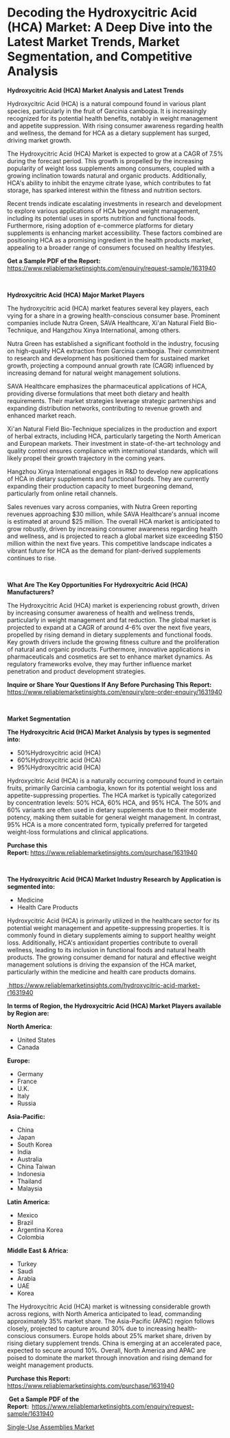 <p><h1>Decoding the Hydroxycitric Acid (HCA) Market: A Deep Dive into the Latest Market Trends, Market Segmentation, and Competitive Analysis</h1></p><p><strong>Hydroxycitric Acid (HCA) Market Analysis and Latest Trends</strong></p>
<p><p>Hydroxycitric Acid (HCA) is a natural compound found in various plant species, particularly in the fruit of Garcinia cambogia. It is increasingly recognized for its potential health benefits, notably in weight management and appetite suppression. With rising consumer awareness regarding health and wellness, the demand for HCA as a dietary supplement has surged, driving market growth.</p><p>The Hydroxycitric Acid (HCA) Market is expected to grow at a CAGR of 7.5% during the forecast period. This growth is propelled by the increasing popularity of weight loss supplements among consumers, coupled with a growing inclination towards natural and organic products. Additionally, HCA's ability to inhibit the enzyme citrate lyase, which contributes to fat storage, has sparked interest within the fitness and nutrition sectors.</p><p>Recent trends indicate escalating investments in research and development to explore various applications of HCA beyond weight management, including its potential uses in sports nutrition and functional foods. Furthermore, rising adoption of e-commerce platforms for dietary supplements is enhancing market accessibility. These factors combined are positioning HCA as a promising ingredient in the health products market, appealing to a broader range of consumers focused on healthy lifestyles.</p></p>
<p><strong>Get a Sample PDF of the Report:&nbsp;</strong> <a href="https://www.reliablemarketinsights.com/enquiry/request-sample/1631940?utm_campaign=3121&utm_medium=2&utm_source=Github&utm_content=ia&utm_term=29032025&utm_id=hydroxycitric-acid-hca">https://www.reliablemarketinsights.com/enquiry/request-sample/1631940</a></p>
<p>&nbsp;</p>
<p><strong>Hydroxycitric Acid (HCA) Major Market Players</strong></p>
<p><p>The hydroxycitric acid (HCA) market features several key players, each vying for a share in a growing health-conscious consumer base. Prominent companies include Nutra Green, SAVA Healthcare, Xi'an Natural Field Bio-Technique, and Hangzhou Xinya International, among others.</p><p>Nutra Green has established a significant foothold in the industry, focusing on high-quality HCA extraction from Garcinia cambogia. Their commitment to research and development has positioned them for sustained market growth, projecting a compound annual growth rate (CAGR) influenced by increasing demand for natural weight management solutions.</p><p>SAVA Healthcare emphasizes the pharmaceutical applications of HCA, providing diverse formulations that meet both dietary and health requirements. Their market strategies leverage strategic partnerships and expanding distribution networks, contributing to revenue growth and enhanced market reach.</p><p>Xi'an Natural Field Bio-Technique specializes in the production and export of herbal extracts, including HCA, particularly targeting the North American and European markets. Their investment in state-of-the-art technology and quality control ensures compliance with international standards, which will likely propel their growth trajectory in the coming years.</p><p>Hangzhou Xinya International engages in R&D to develop new applications of HCA in dietary supplements and functional foods. They are currently expanding their production capacity to meet burgeoning demand, particularly from online retail channels.</p><p>Sales revenues vary across companies, with Nutra Green reporting revenues approaching $30 million, while SAVA Healthcare's annual income is estimated at around $25 million. The overall HCA market is anticipated to grow robustly, driven by increasing consumer awareness regarding health and wellness, and is projected to reach a global market size exceeding $150 million within the next five years. This competitive landscape indicates a vibrant future for HCA as the demand for plant-derived supplements continues to rise.</p></p>
<p>&nbsp;</p>
<p><strong>What Are The Key Opportunities For Hydroxycitric Acid (HCA) Manufacturers?</strong></p>
<p><p>The Hydroxycitric Acid (HCA) market is experiencing robust growth, driven by increasing consumer awareness of health and wellness trends, particularly in weight management and fat reduction. The global market is projected to expand at a CAGR of around 4-6% over the next five years, propelled by rising demand in dietary supplements and functional foods. Key growth drivers include the growing fitness culture and the proliferation of natural and organic products. Furthermore, innovative applications in pharmaceuticals and cosmetics are set to enhance market dynamics. As regulatory frameworks evolve, they may further influence market penetration and product development strategies.</p></p>
<p><strong>Inquire or Share Your Questions If Any Before Purchasing This Report:</strong> <a href="https://www.reliablemarketinsights.com/enquiry/pre-order-enquiry/1631940?utm_campaign=3121&utm_medium=2&utm_source=Github&utm_content=ia&utm_term=29032025&utm_id=hydroxycitric-acid-hca">https://www.reliablemarketinsights.com/enquiry/pre-order-enquiry/1631940</a></p>
<p>&nbsp;</p>
<p><strong>Market Segmentation</strong></p>
<p><strong>The Hydroxycitric Acid (HCA) Market Analysis by types is segmented into:</strong></p>
<p><ul><li>50%Hydroxycitric acid (HCA)</li><li>60%Hydroxycitric acid (HCA)</li><li>95%Hydroxycitric acid (HCA)</li></ul></p>
<p><p>Hydroxycitric Acid (HCA) is a naturally occurring compound found in certain fruits, primarily Garcinia cambogia, known for its potential weight loss and appetite-suppressing properties. The HCA market is typically categorized by concentration levels: 50% HCA, 60% HCA, and 95% HCA. The 50% and 60% variants are often used in dietary supplements due to their moderate potency, making them suitable for general weight management. In contrast, 95% HCA is a more concentrated form, typically preferred for targeted weight-loss formulations and clinical applications.</p></p>
<p><strong>Purchase this Report:&nbsp;</strong><a href="https://www.reliablemarketinsights.com/purchase/1631940?utm_campaign=3121&utm_medium=2&utm_source=Github&utm_content=ia&utm_term=29032025&utm_id=hydroxycitric-acid-hca">https://www.reliablemarketinsights.com/purchase/1631940</a></p>
<p>&nbsp;</p>
<p><strong>The Hydroxycitric Acid (HCA) Market Industry Research by Application is segmented into:</strong></p>
<p><ul><li>Medicine</li><li>Health Care Products</li></ul></p>
<p><p>Hydroxycitric Acid (HCA) is primarily utilized in the healthcare sector for its potential weight management and appetite-suppressing properties. It is commonly found in dietary supplements aiming to support healthy weight loss. Additionally, HCA's antioxidant properties contribute to overall wellness, leading to its inclusion in functional foods and natural health products. The growing consumer demand for natural and effective weight management solutions is driving the expansion of the HCA market, particularly within the medicine and health care products domains.</p></p>
<p><a href="https://www.reliablemarketinsights.com/hydroxycitric-acid-market-r1631940?utm_campaign=3121&utm_medium=2&utm_source=Github&utm_content=ia&utm_term=29032025&utm_id=hydroxycitric-acid-hca">&nbsp;https://www.reliablemarketinsights.com/hydroxycitric-acid-market-r1631940</a></p>
<p><strong>In terms of Region, the Hydroxycitric Acid (HCA) Market Players available by Region are:</strong></p>
<p>
    <p> <strong> North America: </strong>
        <ul>
            <li>United States</li>
            <li>Canada</li>
        </ul>
        </p> 
    <p> <strong> Europe: </strong>
        <ul>
            <li>Germany</li>
            <li>France</li>
            <li>U.K.</li>
            <li>Italy</li>
            <li>Russia</li>
        </ul>
        </p> 
    <p> <strong> Asia-Pacific: </strong>
        <ul>
            <li>China</li>
            <li>Japan</li>
            <li>South Korea</li>
            <li>India</li>
            <li>Australia</li>
            <li>China Taiwan</li>
            <li>Indonesia</li>
            <li>Thailand</li>
            <li>Malaysia</li>
        </ul>
        </p> 
    <p> <strong> Latin America: </strong>
        <ul>
            <li>Mexico</li>
            <li>Brazil</li>
            <li>Argentina Korea</li>
            <li>Colombia</li>
        </ul>
        </p> 
    <p> <strong> Middle East & Africa: </strong>
        <ul>
            <li>Turkey</li>
            <li>Saudi</li>
            <li>Arabia</li>
            <li>UAE</li>
            <li>Korea</li>
        </ul>
    </p>
    </p>
<p><p>The Hydroxycitric Acid (HCA) market is witnessing considerable growth across regions, with North America anticipated to lead, commanding approximately 35% market share. The Asia-Pacific (APAC) region follows closely, projected to capture around 30% due to increasing health-conscious consumers. Europe holds about 25% market share, driven by rising dietary supplement trends. China is emerging at an accelerated pace, expected to secure around 10%. Overall, North America and APAC are poised to dominate the market through innovation and rising demand for weight management products.</p></p>
<p><strong>Purchase this Report: </strong><a href="https://www.reliablemarketinsights.com/purchase/1631940?utm_campaign=3121&utm_medium=2&utm_source=Github&utm_content=ia&utm_term=29032025&utm_id=hydroxycitric-acid-hca">https://www.reliablemarketinsights.com/purchase/1631940</a></p>
<p>&nbsp;<strong>Get a Sample PDF of the Report:&nbsp;&nbsp;</strong><a href="https://www.reliablemarketinsights.com/enquiry/request-sample/1631940?utm_campaign=3121&utm_medium=2&utm_source=Github&utm_content=ia&utm_term=29032025&utm_id=hydroxycitric-acid-hca">https://www.reliablemarketinsights.com/enquiry/request-sample/1631940</a></p>
<p><strong></strong></p>
<p><p><a href="https://github.com/denbelnmer50/Market-Research-Report-List-1/blob/main/single-use-assemblies-market.md?utm_campaign=3121&utm_medium=2&utm_source=Github&utm_content=ia&utm_term=29032025&utm_id=hydroxycitric-acid-hca">Single-Use Assemblies Market</a></p></p>